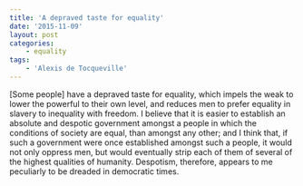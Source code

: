 ```yaml
---
title: 'A depraved taste for equality'
date: '2015-11-09'
layout: post
categories:
    - equality
tags:
    - 'Alexis de Tocqueville'
---
```


\[Some people\] have a depraved taste for equality, which impels the weak to lower the powerful to their own level, and reduces men to prefer equality in slavery to inequality with freedom. I believe that it is easier to establish an absolute and despotic government amongst a people in which the conditions of society are equal, than amongst any other; and I think that, if such a government were once established amongst such a people, it would not only oppress men, but would eventually strip each of them of several of the highest qualities of humanity. Despotism, therefore, appears to me peculiarly to be dreaded in democratic times.
